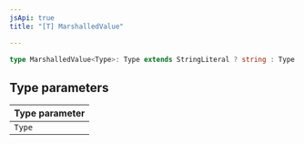 ```yaml
---
jsApi: true
title: "[T] MarshalledValue"

---
```

```ts
type MarshalledValue<Type>: Type extends StringLiteral ? string : Type extends NumericLiteral ? number : Type extends BooleanLiteral ? boolean : Type;
```

## Type parameters

| Type parameter |
| :------ |
| `Type` |
